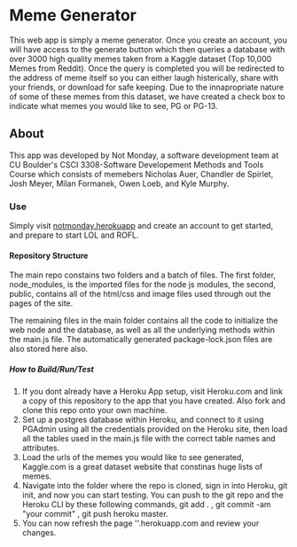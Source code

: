 # Meme Generator

This web app is simply a meme generator. Once you create an account, you will have access to the generate button which then queries a database with over 3000 high quality memes taken from a Kaggle dataset (Top 10,000 Memes from Reddit). Once the query is completed you will be redirected to the address of meme itself so you can either laugh histerically, share with your friends, or download for safe keeping. Due to the innapropriate nature of some of these memes from this dataset, we have created a check box to indicate what memes you would like to see, PG or PG-13.  

## About

This app was developed by Not Monday, a software development team at CU Boulder's CSCI 3308-Software Developement Methods and Tools Course which consists of memebers Nicholas Auer, Chandler de Spirlet, Josh Meyer, Milan Formanek, Owen Loeb, and Kyle Murphy. 

### Use

Simply visit [notmonday.herokuapp](https://notmonday.herokuapp.com/) and create an account to get started, and prepare to start LOL and ROFL.

#### Repository Structure

The main repo constains two folders and a batch of files. The first folder, node_modules, is the imported files for the node js modules, the second, public, contains all of the html/css and image files used through out the pages of the site.

The remaining files in the main folder contains all the code to initialize the web node and the database, as well as all the underlying methods within the main.js file. The automatically generated package-lock.json files are also stored here also.
 
##### How to Build/Run/Test

1. If you dont already have a Heroku App setup, visit Heroku.com and link a copy of this repository to the app that you have created. Also fork and clone this repo onto your own machine. 
2. Set up a postgres database within Heroku, and connect to it using PGAdmin using all the credentials provided on the Heroku site, then load all the tables used in the main.js file with the correct table names and attributes.
3. Load the urls of the memes you would like to see generated, Kaggle.com is a great dataset website that constinas huge lists of memes.
4. Navigate into the folder where the repo is cloned, sign in into Heroku, git init, and now you can start testing. You can push to the git repo and the Heroku CLI by these following commands, git add . , git commit -am "your commit" ,  git push heroku master.
5. You can now refresh the page '<your heroku app name>'.herokuapp.com and review your changes.
